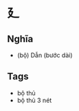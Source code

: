 # 廴

## Nghĩa
* (bộ) Dẫn (bước dài)

## Tags
* bộ thủ
* bộ thủ 3 nét

<script>window.HANZI_FIELD='廴';</script>
